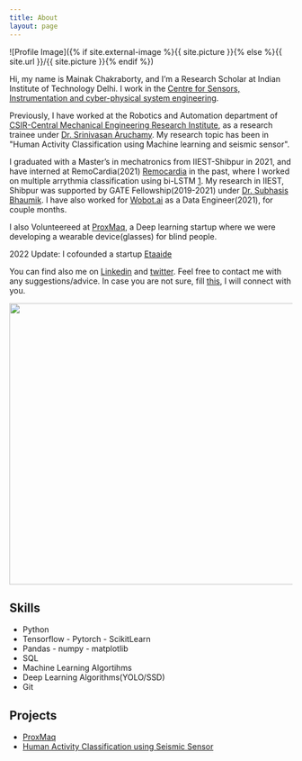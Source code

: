 ```yaml
---
title: About
layout: page
---
```

![Profile Image]({% if site.external-image %}{{ site.picture }}{% else %}{{ site.url }}/{{ site.picture }}{% endif %})


Hi, my name is Mainak Chakraborty, and I’m a Research Scholar at Indian Institute of Technology Delhi. I work in the [Centre for Sensors, Instrumentation and cyber-physical system engineering](https://sense.iitd.ac.in/content/about-us).


Previously, I have worked at the Robotics and Automation department of [CSIR-Central Mechanical Engineering Research Institute](https://www.cmeri.res.in/department/robotics-and-automation), as a research trainee under [Dr. Srinivasan Aruchamy](https://www.cmeri.res.in/user-details/1360). My research topic has been in "Human Activity Classification using Machine learning and seismic sensor".

I graduated with a Master’s in mechatronics from IIEST-Shibpur in 2021, and have interned at RemoCardia(2021) [Remocardia](https://remo.care/) in the past, where I worked on multiple arrythmia classification using bi-LSTM [1](https://drive.google.com/file/d/1rwCdzUo3UmkmkDRpVcGpK3gWcOMcG8nl/view?usp=sharing). My research in IIEST, Shibpur was supported by GATE Fellowship(2019-2021) under [Dr. Subhasis Bhaumik](https://www.iiests.ac.in/IIEST/Faculty/aero-subhasis). I have also worked for [Wobot.ai](https://wobot.ai/) as a Data Engineer(2021), for couple months.

I also Volunteereed at [ProxMaq](https://proxmaq.com/), a Deep learning startup where we were developing a wearable device(glasses) for blind people.

2022 Update: I cofounded a startup [Etaaide](www.etaaide.com)

You can find also me on [Linkedin](https://www.linkedin.com/in/mainak001/) and [twitter](https://twitter.com/mainak_1996). Feel free to contact me with any suggestions/advice. In case you are not sure, fill [this](https://docs.google.com/forms/d/e/1FAIpQLSetyqyFlgeuoaVTCO9WQ7BjMf_dXxfnWPSM4NDYbd5yvITf7w/viewform?usp=sf_link), I will connect with you. 

 
<!-- ![Mindmap](https://user-images.githubusercontent.com/76518189/151029146-95532592-4866-4ff9-a78a-715e82d27a9e.png) -->
<img src="https://user-images.githubusercontent.com/76518189/151029146-95532592-4866-4ff9-a78a-715e82d27a9e.png" width="800" height="500">

<h2>Skills</h2>

<ul class="skill-list">
	<li>Python</li>
	<li>Tensorflow - Pytorch - ScikitLearn</li>
	<li>Pandas - numpy - matplotlib</li>
	<li>SQL</li>
	<li>Machine Learning Algortihms</li>
	<li>Deep Learning Algorithms(YOLO/SSD)</li>
	<li>Git</li>
</ul>

<h2>Projects</h2>

<ul>
	<li><a href="https://github.com/ProxMaq/ProxVision">ProxMaq</a></li>
	<li><a href="https://github.com/Mainak1792/Human_Activity_Recognition_using_seismic_sensor"> Human Activity Classification using Seismic Sensor</a></li>
</ul>
